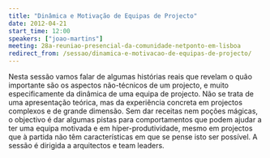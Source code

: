 ```yaml
---
title: "Dinâmica e Motivação de Equipas de Projecto"
date: 2012-04-21
start_time: 12:00
speakers: ["joao-martins"]
meeting: 28a-reuniao-presencial-da-comunidade-netponto-em-lisboa
redirect_from: /sessao/dinamica-e-motivacao-de-equipas-de-projecto/
---
```


Nesta sessão vamos falar de algumas histórias reais que revelam o quão importante são os aspectos não-técnicos de um projecto, e muito especificamente da dinâmica de uma equipa de projecto. Não se trata de uma apresentação teórica, mas da experiência concreta em projectos complexos e de grande dimensão. Sem dar receitas nem poções mágicas, o objectivo é dar algumas pistas para comportamentos que podem ajudar a ter uma equipa motivada e em híper-produtividade, mesmo em projectos que à partida não têm características em que se pense isto ser possível. A sessão é dirigida a arquitectos e team leaders.
